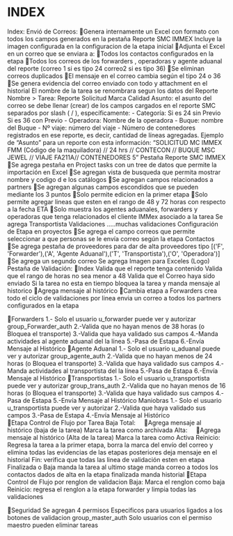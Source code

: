 # INDEX
Index:
Envió de Correos:
    Genera internamente un Excel con formato con todos los campos generados en la pestaña Reporte SMC IMMEX
    Incluye la imagen configurada en la configuracion de la etapa inicial
    Adjunta el Excel en un correo que se enviara a:
    Todos los contactos configurados en la etapa
    Todos los correos de los forwarders , operadoras y agente aduanal del reporte (correo 1 si es tipo 24 correo2 si es tipo 36)
    Se eliminan correos duplicados
    El mensaje en el correo cambia según el tipo 24 o 36
    Se genera evidencia del correo enviado con todo y attachment en el historial
    El nombre de la tarea se renombrara segun los datos del Reporte
        Nombre > Tarea: Reporte Solicitud Marca Calidad
        Asunto: el asunto del correo se debe llenar (crear) de los campos cargados en el reporte SMC separados por slash ( / ), específicamente:
    -	Categoría: Si es 24 sin Previo 
        Si es 36 con Previo
    -	Operadora: Nombre de la operadora
    -	Buque: nombre del Buque
    -	Nº viaje: número del viaje
    -	Número de contenedores registrados en ese reporte, es decir, cantidad de líneas agregadas. 
        Ejemplo de “Asunto” para un reporte con esta información:
        “SOLICITUD MC IMMEX FMM (Código de la maquiladora) // 24 hrs // CONTECON // BUQUE MSC JEWEL // VIAJE FA211A// CONTENEDORES 5”
Pestaña Reporte SMC IMMEX
    Se agrega pestaña en Project tasks con un tree de datos que permite la importación en Excel
    Se agregan vista de busqueda que permita mostrar nombre y codigo d e los catálogos
    Se agregan campos relacionados a partners
    Se agregan algunas campos escondidos que se pueden mediante los 3 puntos
    Solo permite edicion en la primer etapa
    Solo permite agregar lineas que esten en el rango de 48 y 72 horas con respecto a la fecha ETA
    Solo muestra los agentes aduanales, forwarders y operadoras que tenga relacionados el cliente IMMex asociado a la tarea 
    Se agrega Transportista
    Validaciones .....muchas validaciones
Configuración de Etapa en proyectos
    Se agrega el campo correos que permite seleccionar a que personas se le envía correo según la etapa
    Contactos
    Se agrega pestaña de proveedores para dar de alta proveedores tipo [('F', 'Forwarder'),('A', 'Agente Aduanal'),('T', 'Transportista'),('O', 'Operadora')]
    Se agrega un segundo correo
    Se agrega Imagen para Exceles (Logo)
Pestaña de Validación:
Index
    Valida que el reporte tenga contenido
    Valida que el rango de horas no sea menor a 48
    Valida que el Correo haya sido enviado
    Si la tarea no esta en tiempo bloquea la tarea y manda mensaje al historico
    Agrega mensaje al histórico
    Cambia etapa a Forwarders
    crea todo el ciclo de validaciones por linea
    envia un correo a todos los partners configurados en la etapa

Forwarders
        1.- Solo el usuario u_forwarder puede ver y autorizar group_Forwarder_auth
        2.-Valida que no hayan menos de 38 horas (o Bloquea el transporte)
        3.-Valida que haya  validado sus campos
        4.-Manda actividades al agente aduanal del la línea
        5.-Pasa de Estapa
        6.-Envía Mensaje al Histórico
Agente Aduanal
        1.- Solo el usuario u_aduanal puede ver y autorizar group_agente_auth
        2.-Valida que no hayan menos de 24 horas (o Bloquea el transporte)
        3.-Valida que haya  validado sus campos
        4.-Manda actividades al transportista del la línea
        5.-Pasa de Estapa
        6.-Envía Mensaje al Histórico
Transportistas
        1.- Solo el usuario u_transportista puede ver y autorizar group_trans_auth
        2.-Valida que no hayan menos de 16 horas (o Bloquea el transporte)
        3.-Valida que haya  validado sus campos
        4.-Pasa de Estapa
        5.-Envía Mensaje al Histórico
Maniobras
        1.- Solo el usuario u_transportista puede ver y autorizar
        2.-Valida que haya  validado sus campos
        3.-Pasa de Estapa
        4.-Envía Mensaje al Histórico        
Etapa Control de Flujo por Tarea
	Baja Total:
        Agrega mensaje al histórico (baja de la tarea) 
        Marca la tarea como archivada
    Alta:
        Agrega mensaje al histórico (Alta de la tarea) 
        Marca la tarea como Activa
    Reinicio:
	    Regresa la tarea a la primer etapa, borra la marca del envío del correo y elimina todas las evidencias de las etapas posteriores
        deja mensaje en el historial
    Fin:
        verifica que todas las linea de validación esten en etapa Finalizada o Baja
        manda la tarea al ultimo stage
        manda correo a todos los contactos dados de alta en la etapa finalizada
        manda historial
Etapa Control de Flujo por renglon de validacion
    Baja:
        Marca el renglon como baja
    Reinicio:
        regresa el renglon a la etapa forwarder y limpia todas las validaciones
    
Seguridad
    Se agregan 4 permisos Especificos para usuarios ligados a los botones de validacion
    <!-- grupo para autorizar Index  -->
    <record id="group_index_auth" model="res.groups">
    <!-- grupo para autorizar Forwarder  -->
    <record id="group_Forwarder_auth" model="res.groups">
    <!-- grupo para autorizar Agente  -->
    <record id="group_agente_auth" model="res.groups">
    <!-- grupo para autorizar Transportista  -->
    <record id="group_trans_auth" model="res.groups">
    <!-- grupo para MAESTRO  -->
    group_master_auth
    Solo usuarios con el permiso maestro pueden eliminar tareas
